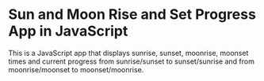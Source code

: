 # Sun and Moon Rise and Set Progress App in JavaScript

This is a JavaScript app that displays sunrise, sunset, moonrise, moonset times and current progress from sunrise/sunset to sunset/sunrise and from moonrise/moonset to moonset/moonrise.